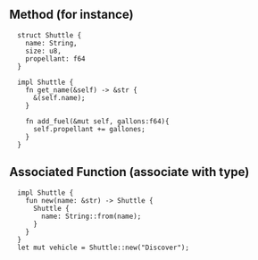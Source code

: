 ## Method (for instance)
```
  struct Shuttle {
    name: String,
    size: u8,
    propellant: f64
  }

  impl Shuttle {
    fn get_name(&self) -> &str {
      &(self.name);
    }

    fn add_fuel(&mut self, gallons:f64){
      self.propellant += gallones;
    }
  }
```

## Associated Function (associate with type)
```
  impl Shuttle {
    fun new(name: &str) -> Shuttle {
      Shuttle {
        name: String::from(name);
      }
    }
  }
  let mut vehicle = Shuttle::new("Discover");
```
